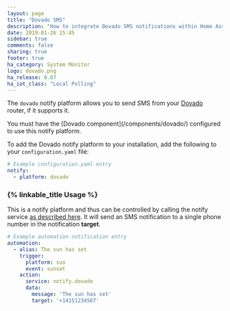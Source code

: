 ```yaml
---
layout: page
title: "Dovado SMS"
description: "How to integrate Dovado SMS notifications within Home Assistant."
date: 2019-01-26 15:45
sidebar: true
comments: false
sharing: true
footer: true
ha_category: System Monitor
logo: dovado.png
ha_release: 0.87
ha_iot_class: "Local Polling"
---
```


The `dovado` notify platform allows you to send SMS from your [Dovado](http://www.dovado.com/) router, if it supports it.

<p class='note'>
You must have the [Dovado component](/components/dovado/) configured to use this notify platform.
</p>

To add the Dovado notify platform to your installation, add the following to your `configuration.yaml` file:

```yaml
# Example configuration.yaml entry
notify:
  - platform: dovado
```

### {% linkable_title Usage %}

This is a notify platform and thus can be controlled by calling the notify service [as described here](/components/notify/). It will send an SMS notification to a single phone number in the notification **target**.

```yaml
# Example automation notification entry
automation:
  - alias: The sun has set
    trigger:
      platform: sun
      event: sunset
    action:
      service: notify.dovado
      data:
        message: 'The sun has set'
        target: '+14151234567'
```
